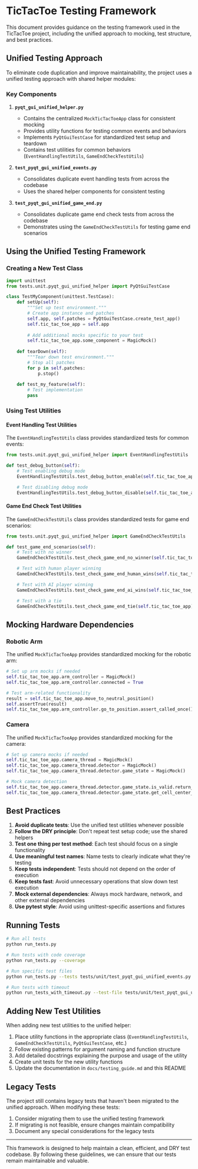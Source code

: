 # TicTacToe Testing Framework

This document provides guidance on the testing framework used in the TicTacToe project, including the unified approach to mocking, test structure, and best practices.

## Unified Testing Approach

To eliminate code duplication and improve maintainability, the project uses a unified testing approach with shared helper modules:

### Key Components

1. **`pyqt_gui_unified_helper.py`**
   - Contains the centralized `MockTicTacToeApp` class for consistent mocking
   - Provides utility functions for testing common events and behaviors
   - Implements `PyQtGuiTestCase` for standardized test setup and teardown
   - Contains test utilities for common behaviors (`EventHandlingTestUtils`, `GameEndCheckTestUtils`)

2. **`test_pyqt_gui_unified_events.py`**
   - Consolidates duplicate event handling tests from across the codebase
   - Uses the shared helper components for consistent testing

3. **`test_pyqt_gui_unified_game_end.py`**
   - Consolidates duplicate game end check tests from across the codebase
   - Demonstrates using the `GameEndCheckTestUtils` for testing game end scenarios

## Using the Unified Testing Framework

### Creating a New Test Class

```python
import unittest
from tests.unit.pyqt_gui_unified_helper import PyQtGuiTestCase

class TestMyComponent(unittest.TestCase):
    def setUp(self):
        """Set up test environment."""
        # Create app instance and patches
        self.app, self.patches = PyQtGuiTestCase.create_test_app()
        self.tic_tac_toe_app = self.app
        
        # Add additional mocks specific to your test
        self.tic_tac_toe_app.some_component = MagicMock()
        
    def tearDown(self):
        """Tear down test environment."""
        # Stop all patches
        for p in self.patches:
            p.stop()
            
    def test_my_feature(self):
        # Test implementation
        pass
```

### Using Test Utilities

#### Event Handling Test Utilities

The `EventHandlingTestUtils` class provides standardized tests for common events:

```python
from tests.unit.pyqt_gui_unified_helper import EventHandlingTestUtils

def test_debug_button(self):
    # Test enabling debug mode
    EventHandlingTestUtils.test_debug_button_enable(self.tic_tac_toe_app)

    # Test disabling debug mode
    EventHandlingTestUtils.test_debug_button_disable(self.tic_tac_toe_app)
```

#### Game End Check Test Utilities

The `GameEndCheckTestUtils` class provides standardized tests for game end scenarios:

```python
from tests.unit.pyqt_gui_unified_helper import GameEndCheckTestUtils

def test_game_end_scenarios(self):
    # Test with no winner
    GameEndCheckTestUtils.test_check_game_end_no_winner(self.tic_tac_toe_app)

    # Test with human player winning
    GameEndCheckTestUtils.test_check_game_end_human_wins(self.tic_tac_toe_app)

    # Test with AI player winning
    GameEndCheckTestUtils.test_check_game_end_ai_wins(self.tic_tac_toe_app)

    # Test with a tie
    GameEndCheckTestUtils.test_check_game_end_tie(self.tic_tac_toe_app)
```

## Mocking Hardware Dependencies

### Robotic Arm

The unified `MockTicTacToeApp` provides standardized mocking for the robotic arm:

```python
# Set up arm mocks if needed
self.tic_tac_toe_app.arm_controller = MagicMock()
self.tic_tac_toe_app.arm_controller.connected = True

# Test arm-related functionality
result = self.tic_tac_toe_app.move_to_neutral_position()
self.assertTrue(result)
self.tic_tac_toe_app.arm_controller.go_to_position.assert_called_once()
```

### Camera

The unified `MockTicTacToeApp` provides standardized mocking for the camera:

```python
# Set up camera mocks if needed
self.tic_tac_toe_app.camera_thread = MagicMock()
self.tic_tac_toe_app.camera_thread.detector = MagicMock()
self.tic_tac_toe_app.camera_thread.detector.game_state = MagicMock()

# Mock camera detection
self.tic_tac_toe_app.camera_thread.detector.game_state.is_valid.return_value = True
self.tic_tac_toe_app.camera_thread.detector.game_state.get_cell_center_uv.return_value = (320, 240)
```

## Best Practices

1. **Avoid duplicate tests**: Use the unified test utilities whenever possible
2. **Follow the DRY principle**: Don't repeat test setup code; use the shared helpers
3. **Test one thing per test method**: Each test should focus on a single functionality
4. **Use meaningful test names**: Name tests to clearly indicate what they're testing
5. **Keep tests independent**: Tests should not depend on the order of execution
6. **Keep tests fast**: Avoid unnecessary operations that slow down test execution
7. **Mock external dependencies**: Always mock hardware, network, and other external dependencies
8. **Use pytest style**: Avoid using unittest-specific assertions and fixtures

## Running Tests

```bash
# Run all tests
python run_tests.py

# Run tests with code coverage
python run_tests.py --coverage

# Run specific test files
python run_tests.py --tests tests/unit/test_pyqt_gui_unified_events.py

# Run tests with timeout
python run_tests_with_timeout.py --test-file tests/unit/test_pyqt_gui_unified_events.py --timeout 30
```

## Adding New Test Utilities

When adding new test utilities to the unified helper:

1. Place utility functions in the appropriate class (`EventHandlingTestUtils`, `GameEndCheckTestUtils`, `PyQtGuiTestCase`, etc.)
2. Follow existing patterns for argument naming and function structure
3. Add detailed docstrings explaining the purpose and usage of the utility
4. Create unit tests for the new utility functions
5. Update the documentation in `docs/testing_guide.md` and this README

## Legacy Tests

The project still contains legacy tests that haven't been migrated to the unified approach. When modifying these tests:

1. Consider migrating them to use the unified testing framework
2. If migrating is not feasible, ensure changes maintain compatibility
3. Document any special considerations for the legacy tests

---

This framework is designed to help maintain a clean, efficient, and DRY test codebase. By following these guidelines, we can ensure that our tests remain maintainable and valuable.
